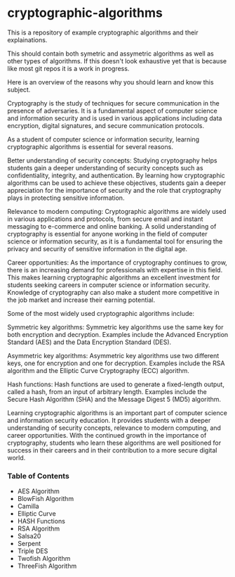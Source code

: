 # cryptographic-algorithms

This is a repository of example cryptographic algorithms and their explainations.

This should contain both symetric and assymetric algorithms as well as other types of algorithms. If this doesn't look exhaustive yet that is because like most git repos it is a work in progress.

Here is an overview of the reasons why you should learn and know this subject.

Cryptography is the study of techniques for secure communication in the presence of adversaries. It is a fundamental aspect of computer science and information security and is used in various applications including data encryption, digital signatures, and secure communication protocols.

As a student of computer science or information security, learning cryptographic algorithms is essential for several reasons.

Better understanding of security concepts: Studying cryptography helps students gain a deeper understanding of security concepts such as confidentiality, integrity, and authentication. By learning how cryptographic algorithms can be used to achieve these objectives, students gain a deeper appreciation for the importance of security and the role that cryptography plays in protecting sensitive information.

Relevance to modern computing: Cryptographic algorithms are widely used in various applications and protocols, from secure email and instant messaging to e-commerce and online banking. A solid understanding of cryptography is essential for anyone working in the field of computer science or information security, as it is a fundamental tool for ensuring the privacy and security of sensitive information in the digital age.

Career opportunities: As the importance of cryptography continues to grow, there is an increasing demand for professionals with expertise in this field. This makes learning cryptographic algorithms an excellent investment for students seeking careers in computer science or information security. Knowledge of cryptography can also make a student more competitive in the job market and increase their earning potential.

Some of the most widely used cryptographic algorithms include:

Symmetric key algorithms: Symmetric key algorithms use the same key for both encryption and decryption. Examples include the Advanced Encryption Standard (AES) and the Data Encryption Standard (DES).

Asymmetric key algorithms: Asymmetric key algorithms use two different keys, one for encryption and one for decryption. Examples include the RSA algorithm and the Elliptic Curve Cryptography (ECC) algorithm.

Hash functions: Hash functions are used to generate a fixed-length output, called a hash, from an input of arbitrary length. Examples include the Secure Hash Algorithm (SHA) and the Message Digest 5 (MD5) algorithm.

Learning cryptographic algorithms is an important part of computer science and information security education. It provides students with a deeper understanding of security concepts, relevance to modern computing, and career opportunities. With the continued growth in the importance of cryptography, students who learn these algorithms are well positioned for success in their careers and in their contribution to a more secure digital world.

### Table of Contents
- AES Algorithm
- BlowFish Algorithm
- Camilla
- Elliptic Curve
- HASH Functions
- RSA Algorithm
- Salsa20
- Serpent
- Triple DES
- Twofish Algorithm
- ThreeFish Algorithm
